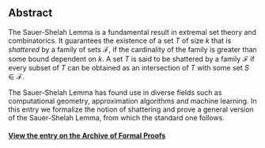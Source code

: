 ## Abstract

The Sauer-Shelah Lemma is a fundamental result in extremal set theory and combinatorics. It guarantees the existence of a set $T$ of size $k$ that is _shattered_ by a family of sets $\mathcal{F}$, if the cardinality of the family is greater than some bound dependent on $k$. A set $T$ is said to be shattered by a family $\mathcal{F}$ if every subset of $T$ can be obtained as an intersection of $T$ with some set $S \in \mathcal{F}$. 

The Sauer-Shelah Lemma has found use in diverse fields such as computational geometry, approximation algorithms and machine learning. In this entry we formalize the notion of shattering and prove a general version of the Sauer-Shelah Lemma, from which the standard one follows.

#### [View the entry on the Archive of Formal Proofs](https://www.isa-afp.org/sessions/sauer_shelah_lemma/#Sauer_Shelah_Lemma)
